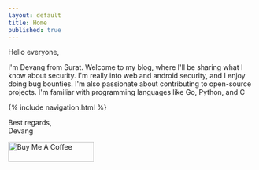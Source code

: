 ```yaml
---
layout: default
title: Home
published: true
---
```


Hello everyone,

I'm Devang from Surat. Welcome to my blog, where I'll be sharing what I know about security. I'm really into web and android security, and I enjoy doing bug bounties. I'm also passionate about contributing to open-source projects. I'm familiar with programming languages like Go, Python, and C

{% include navigation.html  %}

Best regards,\
Devang


<div class="flex-center">
  <a href="https://twitter.com/devangsolankii" target="_blank"><i class="fa fa-twitter fa-4x icon-3d"></i></a>
  <a href="https://github.com/Devang-Solanki" target="_blank"><i class="fa fa-github fa-4x icon-3d"></i></a>
  <a href="https://www.instagram.com/devangsolanki_" target="_blank"><i class="fa fa-instagram fa-4x icon-3d"></i></a>
  <a href="https://www.linkedin.com/in/devangdsolanki/" target="_blank"><i class="fa fa-linkedin fa-4x icon-3d"></i></a>
</div>

<a href="https://www.buymeacoffee.com/devangsolankii" target="_blank"><img src="https://cdn.buymeacoffee.com/buttons/default-orange.png" alt="Buy Me A Coffee" height="41" width="174" /></a>
